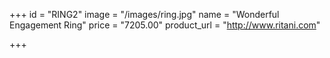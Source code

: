 +++
id = "RING2"
image = "/images/ring.jpg"
name = "Wonderful Engagement Ring"
price = "7205.00"
product_url = "http://www.ritani.com"

+++
